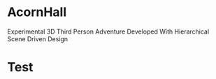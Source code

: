 # AcornHall
Experimental 3D Third Person Adventure Developed With Hierarchical Scene Driven Design

# Test